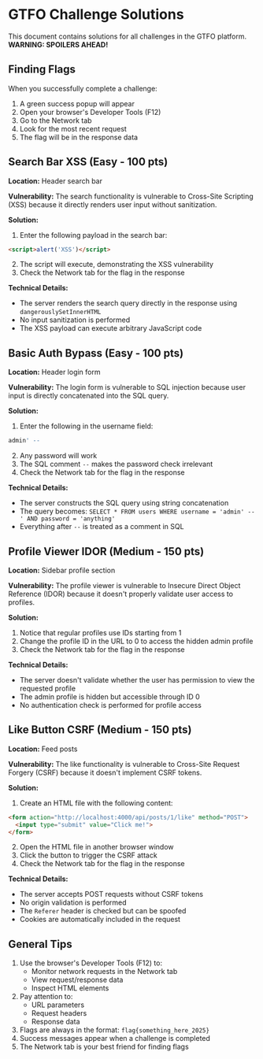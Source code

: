 # GTFO Challenge Solutions

This document contains solutions for all challenges in the GTFO platform. **WARNING: SPOILERS AHEAD!**

## Finding Flags
When you successfully complete a challenge:
1. A green success popup will appear
2. Open your browser's Developer Tools (F12)
3. Go to the Network tab
4. Look for the most recent request
5. The flag will be in the response data

## Search Bar XSS (Easy - 100 pts)
**Location:** Header search bar

**Vulnerability:** The search functionality is vulnerable to Cross-Site Scripting (XSS) because it directly renders user input without sanitization.

**Solution:**
1. Enter the following payload in the search bar:
```html
<script>alert('XSS')</script>
```
2. The script will execute, demonstrating the XSS vulnerability
3. Check the Network tab for the flag in the response

**Technical Details:**
- The server renders the search query directly in the response using `dangerouslySetInnerHTML`
- No input sanitization is performed
- The XSS payload can execute arbitrary JavaScript code

## Basic Auth Bypass (Easy - 100 pts)
**Location:** Header login form

**Vulnerability:** The login form is vulnerable to SQL injection because user input is directly concatenated into the SQL query.

**Solution:**
1. Enter the following in the username field:
```sql
admin' --
```
2. Any password will work
3. The SQL comment `--` makes the password check irrelevant
4. Check the Network tab for the flag in the response

**Technical Details:**
- The server constructs the SQL query using string concatenation
- The query becomes: `SELECT * FROM users WHERE username = 'admin' -- ' AND password = 'anything'`
- Everything after `--` is treated as a comment in SQL

## Profile Viewer IDOR (Medium - 150 pts)
**Location:** Sidebar profile section

**Vulnerability:** The profile viewer is vulnerable to Insecure Direct Object Reference (IDOR) because it doesn't properly validate user access to profiles.

**Solution:**
1. Notice that regular profiles use IDs starting from 1
2. Change the profile ID in the URL to 0 to access the hidden admin profile
3. Check the Network tab for the flag in the response

**Technical Details:**
- The server doesn't validate whether the user has permission to view the requested profile
- The admin profile is hidden but accessible through ID 0
- No authentication check is performed for profile access

## Like Button CSRF (Medium - 150 pts)
**Location:** Feed posts

**Vulnerability:** The like functionality is vulnerable to Cross-Site Request Forgery (CSRF) because it doesn't implement CSRF tokens.

**Solution:**
1. Create an HTML file with the following content:
```html
<form action="http://localhost:4000/api/posts/1/like" method="POST">
  <input type="submit" value="Click me!">
</form>
```
2. Open the HTML file in another browser window
3. Click the button to trigger the CSRF attack
4. Check the Network tab for the flag in the response

**Technical Details:**
- The server accepts POST requests without CSRF tokens
- No origin validation is performed
- The `Referer` header is checked but can be spoofed
- Cookies are automatically included in the request

## General Tips
1. Use the browser's Developer Tools (F12) to:
   - Monitor network requests in the Network tab
   - View request/response data
   - Inspect HTML elements
2. Pay attention to:
   - URL parameters
   - Request headers
   - Response data
3. Flags are always in the format: `flag{something_here_2025}`
4. Success messages appear when a challenge is completed
5. The Network tab is your best friend for finding flags 